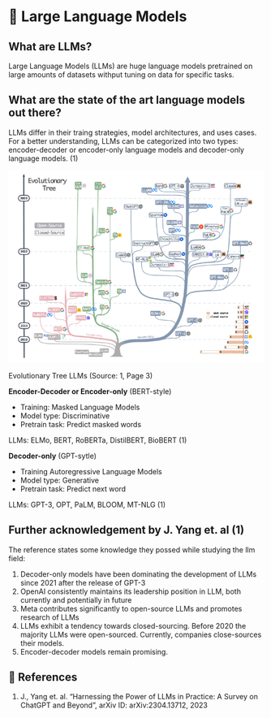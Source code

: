 # 🎒 Large Language Models

## What are LLMs?

Large Language Models (LLMs) are huge language models pretrained on large amounts of datasets withput tuning on data for specific tasks.

## What are the state of the art language models out there?

LLMs differ in their traing strategies, model architectures, and uses cases. For a better understanding, LLMs can be categorized into two types: encoder-decoder or encoder-only language models and decoder-only language models. (1)

![Evolutionary Tree LLMs](../images/llms/evolutionary-tree-llms.png)

Evolutionary Tree LLMs (Source: 1, Page 3)

**Encoder-Decoder or Encoder-only** (BERT-style)

- Training: Masked Language Models
- Model type: Discriminative
- Pretrain task: Predict masked words

LLMs: ELMo, BERT, RoBERTa, DistilBERT, BioBERT (1)

**Decoder-only** (GPT-sytle)

- Training Autoregressive Language Models
- Model type: Generative
- Pretrain task: Predict next word

LLMs: GPT-3, OPT, PaLM, BLOOM, MT-NLG (1)

## Further acknowledgement by J. Yang et. al (1)

The reference states some knowledge they possed while studying the llm field:

1. Decoder-only models have been dominating the development of LLMs since 2021 after the release of GPT-3
2. OpenAI consistently maintains its leadership position in LLM, both currently and potentially in future
3. Meta contributes significantly to open-source LLMs and promotes research of LLMs
4. LLMs exhibit a tendency towards closed-sourcing. Before 2020 the majority LLMs were open-sourced. Currently, companies close-sources their models.
5. Encoder-decoder models remain promising.

## 🦫 References

1. J., Yang et. al. “Harnessing the Power of LLMs in Practice: A Survey on ChatGPT and Beyond”, arXiv ID: arXiv:2304.13712, 2023
